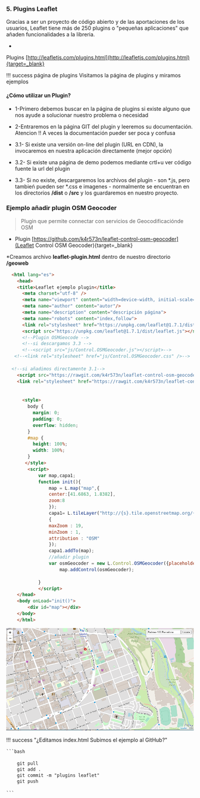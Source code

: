 

 
### 5. Plugins Leaflet

Gracias a ser un proyecto de código abierto y de las aportaciones de los usuarios,
Leaflet tiene más de 250 plugins o "pequeñas aplicaciones" que añaden funcionalidades a la libreria.
 
* 
 Plugins
  [http://leafletjs.com/plugins.html](http://leafletjs.com/plugins.html){target=_blank}


!!! success página de plugins
     Visitamos la página de plugins y miramos ejemplos


#### ¿Cómo utilizar un Plugin?

 * 1-Primero debemos buscar en la página de plugins si existe alguno que nos ayude a solucionar nuestro problema o necesidad

 * 2-Entraremos en la página GIT del plugin y leeremos su documentación. Atencion !! A veces la documentación pueder ser poca y confusa

 * 3.1- Si existe una versión on-line del plugin (URL en CDN), la invocaremos en nuestra aplicación directamente (mejor opción)

 * 3.2- Si existe una página de demo podemos mediante crtl+u ver código fuente la url del plugin

 * 3.3- Si no existe, descargaremos los archivos del plugin - son *.js, pero tambień pueden ser *.css e imagenes - normalmente se encuentran en los directorios **/dist** o **/src** y los guardaremos en nuestro proyecto.




### Ejemplo añadir plugin OSM Geocoder
  > Plugin que permite connectar con servicios de Geocodificaciónde OSM

 *  Plugin [https://github.com/k4r573n/leaflet-control-osm-geocoder](Leaflet Control OSM Geocoder){target=_blank}  
 
*Creamos archivo **leaflet-plugin.html** dentro de nuestro directorio **/geoweb**

```html
  <html lang="es">
    <head>
    <title>Leaflet ejemplo plugin</title>
      <meta charset="utf-8" />
      <meta name="viewport" content="width=device-width, initial-scale=1.0">
      <meta name="author" content="autor"/>
      <meta name="description" content="descripción página">
      <meta name="robots" content="index,follow">
      <link rel="stylesheet" href="https://unpkg.com/leaflet@1.7.1/dist/leaflet.css" />
      <script src="https://unpkg.com/leaflet@1.7.1/dist/leaflet.js"></script>
      <!--Plugin OSMGeocode -->
      <!--si descargamos 3.3 -->
      <!--<script src="js/Control.OSMGeocoder.js"></script>-->
   <!--<link rel="stylesheet" href="js/Control.OSMGeocoder.css" />-->

  <!--si añadimos directamente 3.1-->
	<script src="https://rawgit.com/k4r573n/leaflet-control-osm-geocoder/master/Control.OSMGeocoder.js"></script>
	<link rel="stylesheet" href="https://rawgit.com/k4r573n/leaflet-control-osm-geocoder/master/Control.OSMGeocoder.css" />
      
      
      <style>
        body {
          margin: 0;
          padding: 0;
          overflow: hidden;
        }
        #map {
          height: 100%;
          width: 100%;
        }
       </style>
        <script>
            var map,capa1;
            function init(){
                map = L.map("map",{
                center:[41.6863, 1.8382],
                zoom:8
                });
                capa1= L.tileLayer("http://{s}.tile.openstreetmap.org/{z}/{x}/{y}.png",
                {
                maxZoom : 19,
                minZoom : 1,
                attribution : "OSM"
                });
                capa1.addTo(map);
                //añadir plugin
                var osmGeocoder = new L.Control.OSMGeocoder({placeholder: 'Buscar lugar...'});
		            map.addControl(osmGeocoder);
               
            }
            </script>
    </head>
    <body onLoad="init()">
        <div id="map"></div>
    </body>
    </html>
```
       
![alt text](img/leaflet-plugins.png "vscode")


!!! success "¿Editamos index.html Subimos el ejemplo al GitHub?"
	
	```bash

		git pull
        git add .
        git commit -m "plugins leaflet"
        git push

	```    
